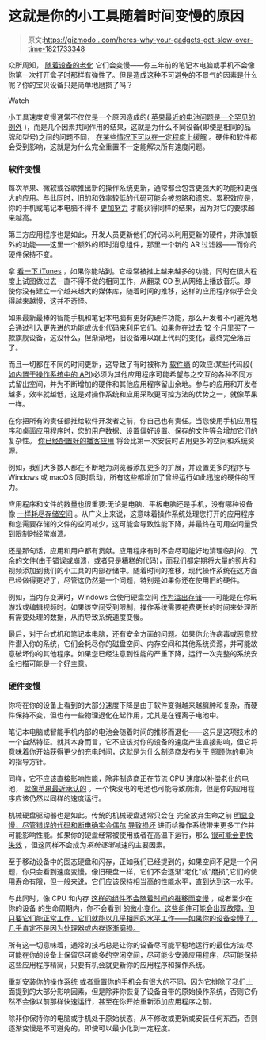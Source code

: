 # 这就是你的小工具随着时间变慢的原因

> 原文:[https://gizmodo . com/heres-why-your-gadgets-get-slow-over-time-1821733348](https://gizmodo.com/heres-why-your-gadgets-get-slower-over-time-1821733348)

众所周知， [随着设备的老化](https://gizmodo.com/how-to-tell-if-your-iphone-battery-is-screwed-and-what-1821554872) 它们会变慢——你三年前的笔记本电脑或手机不会像你第一次打开盒子时那样有弹性了。但是造成这种不可避免的不景气的因素是什么呢？你的宝贝设备只是简单地磨损了吗？

Watch

小工具速度变慢通常不仅仅是一个原因造成的( [苹果最近的电池问题是一个罕见的例外](https://gizmodo.com/apple-gives-in-to-furious-customers-slashes-price-on-i-1821634150#_ga=2.65193390.1029815187.1514899621-637574394.1506543594) )，而是几个因素共同作用的结果，这就是为什么不同设备(即使是相同的品牌和型号)之间的问题不同， [在某些情况下可以在一定程度上缓解](http://fieldguide.gizmodo.com/4-tips-to-make-your-windows-10-computer-run-faster-1759839684) 。硬件和软件都会受到影响，这就是为什么完全重置不一定能解决所有速度问题。

### **软件变慢**

每次苹果、微软或谷歌推出新的操作系统更新，通常都会包含更强大的功能和更强大的应用。与此同时，旧的和效率较低的代码可能会被忽略和遗忘。累积效应是，你的手机或笔记本电脑不得不 [更加努力](https://www.dell.com/support/article/uk/en/ukbsdt1/sln265847/an-explanation-of-why-your-dell-pc-is-running-slower-over-time-and-how-to-speed-it-up?lang=en) 才能获得同样的结果，因为对它的要求越来越高。

第三方应用程序也是如此，开发人员更新他们的代码以利用更新的硬件，并添加额外的功能——这里一个额外的即时消息组件，那里一个新的 AR 过滤器——而你的硬件保持不变。

拿 [看一下 iTunes](http://fieldguide.gizmodo.com/5-smart-playlists-that-make-itunes-worth-using-1613253359) ，如果你能站到。它经常被推上越来越多的功能，同时在很大程度上试图做过去一直不得不做的相同工作，从翻录 CD 到从网络上播放音乐。即使你没有建立一个越来越大的媒体库，随着时间的推移，这样的应用程序似乎会变得越来越慢，这并不奇怪。

如果最新最棒的智能手机和笔记本电脑有更好的硬件功能，那么开发者不可避免地会通过引入更先进的功能或优化代码来利用它们。如果你在过去 12 个月里买了一款旗舰设备，这没什么，但渐渐地，旧设备难以跟上代码的变化，最终完全落后了。

而且一切都在不同的时间更新，这导致了有时被称为 [软件熵](https://en.wikipedia.org/wiki/Software_entropy) 的效应:某些代码段( [如内置于操作系统中的 API](https://en.wikipedia.org/wiki/Application_programming_interface))必须为其他应用程序可能希望与之交互的各种不同方式留出空间，并为不断增加的硬件和其他应用程序留出余地。参与的应用和开发者越多，效率就越低，这是对操作系统和应用采取更可控方法的优势之一，就像苹果一样。

在你把所有的责任都推给软件开发者之前，你自己也有责任。当您使用手机应用程序和桌面应用程序时，您的用户数据、设置偏好设置、保存的文件等会增加它们的复杂性。 [你已经配置好的播客应用](http://fieldguide.gizmodo.com/the-best-podcast-apps-arent-what-you-think-1787965031) 将会比第一次安装时占用更多的空间和系统资源。

例如，我们大多数人都在不断地为浏览器添加更多的扩展，并设置更多的程序与 Windows 或 macOS 同时启动，所有这些都增加了曾经运行如此迅速的硬件的压力。

应用程序和文件的数量也很重要:无论是电脑、平板电脑还是手机，没有哪种设备像 [一样耗尽存储空间](http://fieldguide.gizmodo.com/the-complete-guide-to-creating-more-space-on-your-compu-1798530536) 。从广义上来说，这意味着操作系统处理您打开的应用程序和您需要存储的文件的空间减少，这可能会导致性能下降，并最终在可用空间量受到限制时经常崩溃。

还是那句话，应用和用户都有贡献。应用程序有时不会尽可能好地清理临时的、冗余的文件(由于错误或崩溃，或者只是糟糕的代码)，而我们都定期将大量的照片和视频添加到我们的小工具的内部存储中。随着时间的推移，现代操作系统在这方面已经做得更好了，尽管这仍然是一个问题，特别是如果你还在使用旧的硬件。

例如，当内存变满时，Windows 会使用硬盘空间 [作为溢出存储](https://support.hp.com/us-en/document/c03458013)——可能是在你玩游戏或编辑视频时。如果该空间受到限制，操作系统需要花费更长的时间来处理所有需要处理的数据，从而导致系统速度变慢。

最后，对于台式机和笔记本电脑，还有安全方面的问题。如果你允许病毒或恶意软件潜入你的系统，它们会耗尽你的磁盘空间、内存空间和其他系统资源，并可能故意破坏你的其他程序。如果您已经注意到性能的严重下降，运行一次完整的系统安全扫描可能是一个好主意。

### **硬件变慢**

你将在你的设备上看到的大部分速度下降是由于软件变得越来越臃肿和复杂，而硬件保持不变，但也有一些物理退化在起作用，尤其是在锂离子电池中。

笔记本电脑或智能手机内部的电池会随着时间的推移而退化——这只是这项技术的一个自然特征。就其本身而言，它不应该对你的设备的速度产生直接影响，但它将意味着你开始获得更少的充电时间，这就是为什么制造商发布关于 [照顾你的电池](http://fieldguide.gizmodo.com/how-to-take-care-of-your-laptop-battery-the-right-way-1588054667) 的指导方针。

同样，它不应该直接影响性能，除非制造商正在节流 CPU 速度以补偿老化的电池， [就像苹果最近承认的](https://gizmodo.com/heres-one-explanation-for-why-your-old-iphone-feels-so-1821400280#_ga=2.223055259.1029815187.1514899621-637574394.1506543594) 。一个快没电的电池也可能导致崩溃，但是你的应用程序应该仍然以同样的速度运行。

机械硬盘驱动器也是如此。传统的机械硬盘通常只会在 完全放弃生命之前 [明显变慢，尽管错误的代码和断电确实会偶尔](http://www.dell.com/support/article/uk/en/ukbsdt1/sln265847/an-explanation-of-why-your-dell-pc-is-running-slower-over-time-and-how-to-speed-it-up?lang=en) [导致损坏](https://hetmanrecovery.com/recovery_news/six-reasons-why-your-external-drive-may-get-slow.htm) 进而给操作系统带来更多工作并可能影响性能。如果你的硬盘经常被使用或者在高温下运行，那么 [很可能会更快失效](https://static.googleusercontent.com/media/research.google.com/en//archive/disk_failures.pdf) ，但这同样不会成为*系统逐渐*减速的主要因素。

至于移动设备中的固态硬盘和闪存，正如我们已经提到的，如果空间不足是一个问题，你只会看到速度变慢。像旧硬盘一样，它们不会逐渐“老化”或“磨损”,它们的使用寿命有限，但一般来说，它们应该保持相当高的性能水平，直到达到这一水平。

与此同时，像 CPU 和内存 [这样的组件不会随着时间的推移而变慢](http://www.iolo.com/resources/articles/the-top-5-myths-about-pc-slowdown/) ，或者至少在你的设备 的生命周期内，你不会看到 [的微小变化。这些组件可能会出现故障，但只要它们能正常工作，它们就能以几乎相同的水平工作——如果你的设备变慢了，几乎肯定不是因为处理器或内存逐渐磨损。](https://spectrum.ieee.org/semiconductors/processors/transistor-aging)

所有这一切意味着，通常的技巧总是让你的设备尽可能平稳地运行的最佳方法:尽可能在你的设备上保留尽可能多的空闲空间，尽可能少安装应用程序，尽可能保持这些应用程序精简，只要有机会就更新你的应用程序和操作系统。

[重新安装你的操作系统](http://fieldguide.gizmodo.com/how-to-make-your-windows-10-computer-work-like-new-agai-1787706643) 或者重置你的手机会有很大的不同，因为它排除了我们上面提到的大部分影响因素，但是除非你恢复了设备自带的原始操作系统，否则它仍然不会像以前那样快速运行，甚至在你开始重新添加应用程序之前。

除非你保持你的电脑或手机处于原始状态，从不修改或更新或安装任何东西，否则逐渐变慢是不可避免的，即使可以最小化到一定程度。